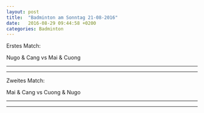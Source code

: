 ```yaml
---
layout: post
title:  "Badminton am Sonntag 21-08-2016"
date:   2016-08-29 09:44:58 +0200
categories: Badminton
---
```



Erstes Match:

Nugo & Cang vs Mai & Cuong

<div mi24-video-player video-id="5cD6zmtnL9G1fgvMFBNzYQ" player-id="-Yw_TVYkCr9pFdHzSN2c9K" config-type="vmpro" flash-path="//e-qa.video-cdn.net/v2/" api-url="//d-qa.video-cdn.net/play"></div><script src="//e-qa.video-cdn.net/v2/embed.js"></script>


----------------
----------------

Zweites Match:

Mai & Cang vs Cuong & Nugo

<div mi24-video-player video-id="3t4K8FyjfrpUZuDHnzsHpK" player-id="-Yw_TVYkCr9pFdHzSN2c9K" config-type="vmpro" flash-path="//e-qa.video-cdn.net/v2/" api-url="//d-qa.video-cdn.net/play"></div><script src="//e-qa.video-cdn.net/v2/embed.js"></script>

----------------
----------------